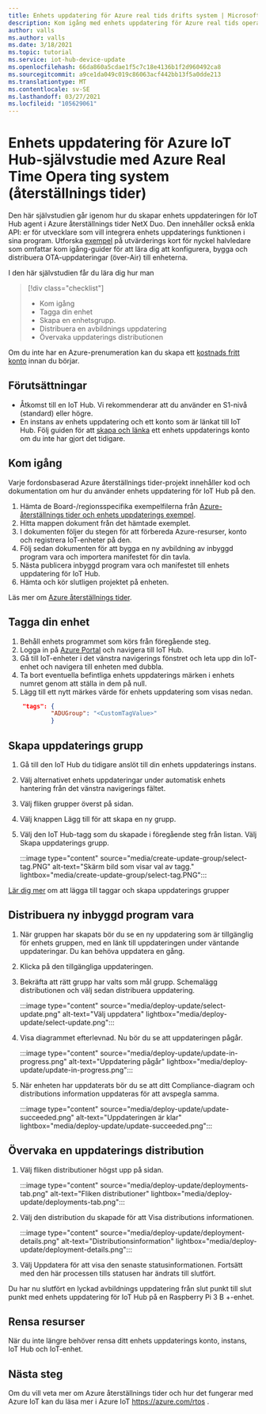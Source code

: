 ```yaml
---
title: Enhets uppdatering för Azure real tids drifts system | Microsoft Docs
description: Kom igång med enhets uppdatering för Azure real tids operativ system
author: valls
ms.author: valls
ms.date: 3/18/2021
ms.topic: tutorial
ms.service: iot-hub-device-update
ms.openlocfilehash: 66da860a5cdae1f5c7c18e4136b1f2d960492ca8
ms.sourcegitcommit: a9ce1da049c019c86063acf442bb13f5a0dde213
ms.translationtype: MT
ms.contentlocale: sv-SE
ms.lasthandoff: 03/27/2021
ms.locfileid: "105629061"
---
```

# <a name="device-update-for-azure-iot-hub-tutorial-using-azure-real-time-operating-system-rtos"></a>Enhets uppdatering för Azure IoT Hub-självstudie med Azure Real Time Opera ting system (återställnings tider)

Den här självstudien går igenom hur du skapar enhets uppdateringen för IoT Hub agent i Azure återställnings tider NetX Duo. Den innehåller också enkla API: er för utvecklare som vill integrera enhets uppdaterings funktionen i sina program. Utforska [exempel](https://github.com/azure-rtos/samples/tree/PublicPreview/ADU) på utvärderings kort för nyckel halvledare som omfattar kom igång-guider för att lära dig att konfigurera, bygga och distribuera OTA-uppdateringar (över-Air) till enheterna.

I den här självstudien får du lära dig hur man
> [!div class="checklist"]
> * Kom igång
> * Tagga din enhet
> * Skapa en enhetsgrupp.
> * Distribuera en avbildnings uppdatering
> * Övervaka uppdaterings distributionen

Om du inte har en Azure-prenumeration kan du skapa ett [kostnads fritt konto](https://azure.microsoft.com/free/?WT.mc_id=A261C142F) innan du börjar.

## <a name="prerequisites"></a>Förutsättningar
* Åtkomst till en IoT Hub. Vi rekommenderar att du använder en S1-nivå (standard) eller högre.
* En instans av enhets uppdatering och ett konto som är länkat till IoT Hub. Följ guiden för att [skapa och länka](http://create-device-update-account.md/) ett enhets uppdaterings konto om du inte har gjort det tidigare.

## <a name="get-started"></a>Kom igång

Varje fordonsbaserad Azure återställnings tider-projekt innehåller kod och dokumentation om hur du använder enhets uppdatering för IoT Hub på den. 
1. Hämta de Board-/regionsspecifika exempelfilerna från [Azure-återställnings tider och enhets uppdaterings exempel](https://github.com/azure-rtos/samples/tree/PublicPreview/ADU).
2. Hitta mappen dokument från det hämtade exemplet.
3. I dokumenten följer du stegen för att förbereda Azure-resurser, konto och registrera IoT-enheter på den.
5. Följ sedan dokumenten för att bygga en ny avbildning av inbyggd program vara och importera manifestet för din tavla.
6. Nästa publicera inbyggd program vara och manifestet till enhets uppdatering för IoT Hub.
7. Hämta och kör slutligen projektet på enheten.

Läs mer om [Azure återställnings tider](https://docs.microsoft.com/azure/rtos/).  

## <a name="tag-your-device"></a>Tagga din enhet

1. Behåll enhets programmet som körs från föregående steg.
2. Logga in på [Azure Portal](https://portal.azure.com) och navigera till IoT Hub.
3. Gå till IoT-enheter i det vänstra navigerings fönstret och leta upp din IoT-enhet och navigera till enheten med dubbla.
4. Ta bort eventuella befintliga enhets uppdaterings märken i enhets numret genom att ställa in dem på null.
5. Lägg till ett nytt märkes värde för enhets uppdatering som visas nedan.

```JSON
    "tags": {
            "ADUGroup": "<CustomTagValue>"
            }
```

## <a name="create-update-group"></a>Skapa uppdaterings grupp

1. Gå till den IoT Hub du tidigare anslöt till din enhets uppdaterings instans.
2. Välj alternativet enhets uppdateringar under automatisk enhets hantering från det vänstra navigerings fältet.
3. Välj fliken grupper överst på sidan. 
4. Välj knappen Lägg till för att skapa en ny grupp.
5. Välj den IoT Hub-tagg som du skapade i föregående steg från listan. Välj Skapa uppdaterings grupp.

   :::image type="content" source="media/create-update-group/select-tag.PNG" alt-text="Skärm bild som visar val av tagg." lightbox="media/create-update-group/select-tag.PNG":::

[Lär dig mer](create-update-group.md) om att lägga till taggar och skapa uppdaterings grupper

## <a name="deploy-new-firmware"></a>Distribuera ny inbyggd program vara

1. När gruppen har skapats bör du se en ny uppdatering som är tillgänglig för enhets gruppen, med en länk till uppdateringen under väntande uppdateringar. Du kan behöva uppdatera en gång. 
2. Klicka på den tillgängliga uppdateringen.
3. Bekräfta att rätt grupp har valts som mål grupp. Schemalägg distributionen och välj sedan distribuera uppdatering.

   :::image type="content" source="media/deploy-update/select-update.png" alt-text="Välj uppdatera" lightbox="media/deploy-update/select-update.png":::

4. Visa diagrammet efterlevnad. Nu bör du se att uppdateringen pågår. 

   :::image type="content" source="media/deploy-update/update-in-progress.png" alt-text="Uppdatering pågår" lightbox="media/deploy-update/update-in-progress.png":::

5. När enheten har uppdaterats bör du se att ditt Compliance-diagram och distributions information uppdateras för att avspegla samma. 

   :::image type="content" source="media/deploy-update/update-succeeded.png" alt-text="Uppdateringen är klar" lightbox="media/deploy-update/update-succeeded.png":::

## <a name="monitor-an-update-deployment"></a>Övervaka en uppdaterings distribution

1. Välj fliken distributioner högst upp på sidan.

   :::image type="content" source="media/deploy-update/deployments-tab.png" alt-text="Fliken distributioner" lightbox="media/deploy-update/deployments-tab.png":::

2. Välj den distribution du skapade för att Visa distributions informationen.

   :::image type="content" source="media/deploy-update/deployment-details.png" alt-text="Distributionsinformation" lightbox="media/deploy-update/deployment-details.png":::

3. Välj Uppdatera för att visa den senaste statusinformationen. Fortsätt med den här processen tills statusen har ändrats till slutfört.

Du har nu slutfört en lyckad avbildnings uppdatering från slut punkt till slut punkt med enhets uppdatering för IoT Hub på en Raspberry Pi 3 B +-enhet. 

## <a name="cleanup-resources"></a>Rensa resurser

När du inte längre behöver rensa ditt enhets uppdaterings konto, instans, IoT Hub och IoT-enhet. 

## <a name="next-steps"></a>Nästa steg

Om du vill veta mer om Azure återställnings tider och hur det fungerar med Azure IoT kan du läsa mer i Azure IoT https://azure.com/rtos .
